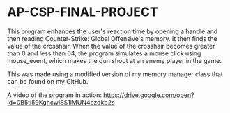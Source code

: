 # AP-CSP-FINAL-PROJECT

This program enhances the user's reaction time by opening a handle and then reading Counter-Strike: Global Offensive's memory. It then finds the value of the crosshair. When the value of the crosshair becomes greater than 0 and less than 64, the program simulates a mouse click using mouse_event, which makes the gun shoot at an enemy player in the game.  

This was made using a modified version of my memory manager class that can be found on my GitHub.

A video of the program in action:
https://drive.google.com/open?id=0B5ti59KghcwlSS1lMUN4czdkb2s
